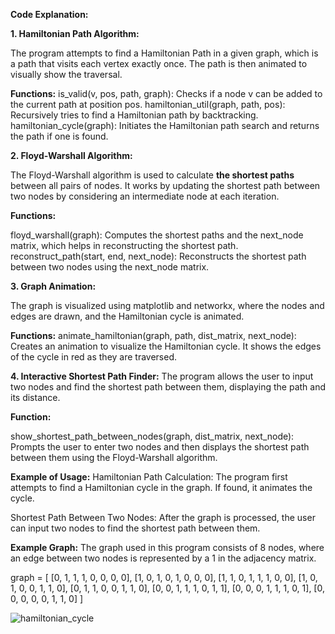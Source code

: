 **Code Explanation:**

**1. Hamiltonian Path Algorithm:**

The program attempts to find a Hamiltonian Path in a given graph, which is a path that visits each vertex exactly once. The path is then animated to visually show the traversal.

**Functions:**
is_valid(v, pos, path, graph): Checks if a node v can be added to the current path at position pos.
hamiltonian_util(graph, path, pos): Recursively tries to find a Hamiltonian path by backtracking.
hamiltonian_cycle(graph): Initiates the Hamiltonian path search and returns the path if one is found.

**2. Floyd-Warshall Algorithm:**

The Floyd-Warshall algorithm is used to calculate **the shortest paths** between all pairs of nodes. It works by updating the shortest path between two nodes by considering an intermediate node at each iteration.

**Functions:**

floyd_warshall(graph): Computes the shortest paths and the next_node matrix, which helps in reconstructing the shortest path.
reconstruct_path(start, end, next_node): Reconstructs the shortest path between two nodes using the next_node matrix.

**3. Graph Animation:**

The graph is visualized using matplotlib and networkx, where the nodes and edges are drawn, and the Hamiltonian cycle is animated.

**Functions:**
animate_hamiltonian(graph, path, dist_matrix, next_node): Creates an animation to visualize the Hamiltonian cycle. It shows the edges of the cycle in red as they are traversed.

**4. Interactive Shortest Path Finder:**
The program allows the user to input two nodes and find the shortest path between them, displaying the path and its distance.

**Function:**

show_shortest_path_between_nodes(graph, dist_matrix, next_node): Prompts the user to enter two nodes and then displays the shortest path between them using the Floyd-Warshall algorithm.

**Example of Usage:**
Hamiltonian Path Calculation: The program first attempts to find a Hamiltonian cycle in the graph. If found, it animates the cycle.

Shortest Path Between Two Nodes: After the graph is processed, the user can input two nodes to find the shortest path between them.

**Example Graph:**
The graph used in this program consists of 8 nodes, where an edge between two nodes is represented by a 1 in the adjacency matrix.

graph = [
    [0, 1, 1, 1, 0, 0, 0, 0],
    [1, 0, 1, 0, 1, 0, 0, 0],
    [1, 1, 0, 1, 1, 1, 0, 0],
    [1, 0, 1, 0, 0, 1, 1, 0],
    [0, 1, 1, 0, 0, 1, 1, 0],
    [0, 0, 1, 1, 1, 0, 1, 1],
    [0, 0, 0, 1, 1, 1, 0, 1],
    [0, 0, 0, 0, 0, 1, 1, 0]
]

![hamiltonian_cycle](https://github.com/user-attachments/assets/b527d1cb-c2bf-407f-82a7-1b7fcb90155b)



